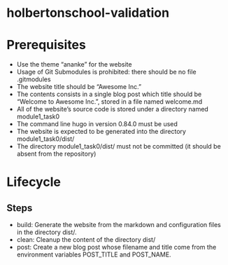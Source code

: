 # holbertonschool-validation

Prerequisites
=============

- Use the theme “ananke” for the website
- Usage of Git Submodules is prohibited: there should be no file .gitmodules
- The website title should be “Awesome Inc.”
- The contents consists in a single blog post which title should be “Welcome to Awesome Inc.”, stored in a file named welcome.md
- All of the website’s source code is stored under a directory named module1_task0
- The command line hugo in version 0.84.0 must be used
- The website is expected to be generated into the directory module1_task0/dist/
- The directory module1_task0/dist/ must not be committed (it should be absent from the repository)

Lifecycle
=========

Steps
-----
- build: Generate the website from the markdown and configuration files in the directory dist/.
- clean: Cleanup the content of the directory dist/
- post: Create a new blog post whose filename and title come from the environment variables POST_TITLE and POST_NAME.
